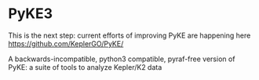 # PyKE3
This is the next step: current efforts of improving PyKE are happening here https://github.com/KeplerGO/PyKE/

A backwards-incompatible, python3 compatible, pyraf-free version of PyKE: a suite of tools to analyze Kepler/K2 data 

